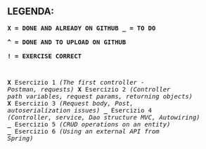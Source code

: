 ## LEGENDA:

**<pre>X = DONE AND ALREADY ON GITHUB
_ = TO DO              
^ = DONE AND TO UPLOAD ON GITHUB             
! = EXERCISE CORRECT**

**<pre>X**   Esercizio 1     *(The first controller - Postman, requests)*
**X**   Esercizio 2     *(Controller path variables, request params, returning objects)*
**X**   Esercizio 3     *(Request body, Post, autoserialization issues)*
**_**   Esercizio 4     *(Controller, service, Dao structure MVC, Autowiring)*
**_**   Esercizio 5     *(CRUD operations on an entity)*
**_**   Esercizio 6     *(Using an external API from Spring)*